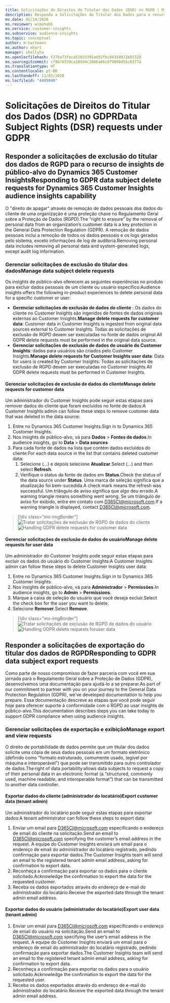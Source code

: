 ```yaml
---
title: Solicitações de Direitos do Titular dos Dados (DSR) no RGPD | Microsoft Docs
description: Responda a Solicitações do Titular dos Dados para o recurso de insights de público-alvo do Dynamics 365 Customer Insights.
ms.date: 05/14/2020
ms.reviewer: wimohabb
ms.service: customer-insights
ms.subservice: audience-insights
ms.topic: conceptual
author: m-hartmann
ms.author: mhart
manager: shellyha
ms.openlocfilehash: f276a73feca52023391ad92fbc84359921b85328
ms.sourcegitcommit: cf9b78559ca189d4c2086a66c879098d56c0377a
ms.translationtype: HT
ms.contentlocale: pt-BR
ms.lasthandoff: 11/03/2020
ms.locfileid: "4405040"
---
```

# <a name="data-subject-rights-dsr-requests-under-gdpr"></a><span data-ttu-id="63b52-103">Solicitações de Direitos do Titular dos Dados (DSR) no GDPR</span><span class="sxs-lookup"><span data-stu-id="63b52-103">Data Subject Rights (DSR) requests under GDPR</span></span>

## <a name="responding-to-gdpr-data-subject-delete-requests-for-dynamics-365-customer-insights-audience-insights-capability"></a><span data-ttu-id="63b52-104">Responder a solicitações de exclusão do titular dos dados de RGPD para o recurso de insights de público-alvo do Dynamics 365 Customer Insights</span><span class="sxs-lookup"><span data-stu-id="63b52-104">Responding to GDPR data subject delete requests for Dynamics 365 Customer Insights audience insights capability</span></span>

<span data-ttu-id="63b52-105">O "direito de apagar" através de remoção de dados pessoais dos dados do cliente de uma organização é uma proteção chave no Regulamento Geral sobre a Proteção de Dados (RGPD).</span><span class="sxs-lookup"><span data-stu-id="63b52-105">The “right to erasure” by the removal of personal data from an organization’s customer data is a key protection in the General Data Protection Regulation (GDPR).</span></span> <span data-ttu-id="63b52-106">A remoção de dados pessoais inclui a remoção de todos os dados pessoais e os logs gerados pelo sistema, exceto informações de log de auditoria.</span><span class="sxs-lookup"><span data-stu-id="63b52-106">Removing personal data includes removing all personal data and system-generated logs, except audit log information.</span></span>

### <a name="manage-data-subject-delete-requests"></a><span data-ttu-id="63b52-107">Gerenciar solicitações de exclusão do titular dos dados</span><span class="sxs-lookup"><span data-stu-id="63b52-107">Manage data subject delete requests</span></span>

<span data-ttu-id="63b52-108">Os insights de público-alvo oferecem as seguintes experiências no produto para excluir dados pessoais de um cliente ou usuário específico:</span><span class="sxs-lookup"><span data-stu-id="63b52-108">Audience insights offers the following in-product experiences to delete personal data for a specific customer or user:</span></span>

- <span data-ttu-id="63b52-109">**Gerenciar solicitações de exclusão de dados do cliente** : Os dados do cliente no Customer Insights são ingeridos de fontes de dados originais externas ao Customer Insights.</span><span class="sxs-lookup"><span data-stu-id="63b52-109">**Manage delete requests for customer data**: Customer data in Customer Insights is ingested from original data sources external to Customer Insights.</span></span> <span data-ttu-id="63b52-110">Todas as solicitações de exclusão de RGPD devem ser executadas no fonte de dados original.</span><span class="sxs-lookup"><span data-stu-id="63b52-110">All GDPR delete requests must be performed in the original data source.</span></span>
- <span data-ttu-id="63b52-111">**Gerenciar solicitações de exclusão de dados do usuário do Customer Insights**: dados para usuários são criados pelo Customer Insights.</span><span class="sxs-lookup"><span data-stu-id="63b52-111">**Manage delete requests for Customer Insights user data**: Data for users is created by Customer Insights.</span></span> <span data-ttu-id="63b52-112">Todas as solicitações de exclusão de RGPD devem ser executadas no Customer Insights.</span><span class="sxs-lookup"><span data-stu-id="63b52-112">All GDPR delete requests must be performed in Customer Insights.</span></span>

#### <a name="manage-delete-requests-for-customer-data"></a><span data-ttu-id="63b52-113">Gerenciar solicitações de exclusão de dados do cliente</span><span class="sxs-lookup"><span data-stu-id="63b52-113">Manage delete requests for customer data</span></span>

<span data-ttu-id="63b52-114">Um administrador do Customer Insights pode seguir estas etapas para remover dados do cliente que foram excluídos no fonte de dados:</span><span class="sxs-lookup"><span data-stu-id="63b52-114">A Customer Insights admin can follow these steps to remove customer data that was deleted in the data source:</span></span>

1. <span data-ttu-id="63b52-115">Entre no Dynamics 365 Customer Insights.</span><span class="sxs-lookup"><span data-stu-id="63b52-115">Sign in to Dynamics 365 Customer Insights.</span></span>
2. <span data-ttu-id="63b52-116">Nos insights de público-alvo, vá para **Dados** > **Fontes de dados**.</span><span class="sxs-lookup"><span data-stu-id="63b52-116">In audience insights, go to **Data** > **Data sources**</span></span>
3. <span data-ttu-id="63b52-117">Para cada fonte de dados na lista que contém dados excluídos do cliente:</span><span class="sxs-lookup"><span data-stu-id="63b52-117">For each data source in the list that contains deleted customer data:</span></span>
   1. <span data-ttu-id="63b52-118">Selecione (...) e depois selecione **Atualizar**.</span><span class="sxs-lookup"><span data-stu-id="63b52-118">Select (...) and then select **Refresh**.</span></span>
   2. <span data-ttu-id="63b52-119">Verifique o status da fonte de dados em **Status**.</span><span class="sxs-lookup"><span data-stu-id="63b52-119">Check the status of the data source under **Status**.</span></span> <span data-ttu-id="63b52-120">Uma marca de seleção significa que a atualização foi bem-sucedida.</span><span class="sxs-lookup"><span data-stu-id="63b52-120">A check mark means the refresh was successful.</span></span> <span data-ttu-id="63b52-121">Um triângulo de aviso significa que algo deu errado.</span><span class="sxs-lookup"><span data-stu-id="63b52-121">A warning triangle means something went wrong.</span></span> <span data-ttu-id="63b52-122">Se um triângulo de aviso for exibido, entre em contato com D365CI@microsoft.com.</span><span class="sxs-lookup"><span data-stu-id="63b52-122">If a warning triangle is displayed, contact D365CI@microsoft.com.</span></span>

> [!div class="mx-imgBorder"]
> <span data-ttu-id="63b52-123">![Tratar solicitações de exclusão de RGPD de dados do cliente](media/gdpr-data-sources.png "Tratar solicitações de exclusão de RGPD de dados do cliente")</span><span class="sxs-lookup"><span data-stu-id="63b52-123">![Handling GDPR delete requests for customer data](media/gdpr-data-sources.png "Handling GDPR delete requests for customer data")</span></span>

#### <a name="manage-delete-requests-for-user-data"></a><span data-ttu-id="63b52-124">Gerenciar solicitações de exclusão de dados do usuário</span><span class="sxs-lookup"><span data-stu-id="63b52-124">Manage delete requests for user data</span></span>

<span data-ttu-id="63b52-125">Um administrador do Customer Insights pode seguir estas etapas para excluir os dados do usuário do Customer Insights:</span><span class="sxs-lookup"><span data-stu-id="63b52-125">A Customer Insights admin can follow these steps to delete Customer Insights user data:</span></span>

1. <span data-ttu-id="63b52-126">Entre no Dynamics 365 Customer Insights.</span><span class="sxs-lookup"><span data-stu-id="63b52-126">Sign in to Dynamics 365 Customer Insights.</span></span>
2. <span data-ttu-id="63b52-127">Nos insights de público-alvo, vá para **Administrador** > **Permissões**.</span><span class="sxs-lookup"><span data-stu-id="63b52-127">In audience insights, go to **Admin** > **Permissions**.</span></span>
3. <span data-ttu-id="63b52-128">Marque a caixa de seleção do usuário que você deseja excluir.</span><span class="sxs-lookup"><span data-stu-id="63b52-128">Select the check box for the user you want to delete.</span></span>
4. <span data-ttu-id="63b52-129">Selecione **Remover**.</span><span class="sxs-lookup"><span data-stu-id="63b52-129">Select **Remove**.</span></span>

> [!div class="mx-imgBorder"]
> <span data-ttu-id="63b52-130">![Tratar solicitações de exclusão de RGPD de dados do usuário](media/gdpr-permissions.png "Tratar solicitações de exclusão de RGPD de dados do usuário")</span><span class="sxs-lookup"><span data-stu-id="63b52-130">![Handling GDPR delete requests foruser data](media/gdpr-permissions.png "Handling GDPR delete requests for user data")</span></span>

## <a name="responding-to-gdpr-data-subject-export-requests"></a><span data-ttu-id="63b52-131">Responder a solicitações de exportação do titular dos dados de RGPD</span><span class="sxs-lookup"><span data-stu-id="63b52-131">Responding to GDPR data subject export requests</span></span>

<span data-ttu-id="63b52-132">Como parte de nosso compromisso de fazer parceria com você em sua jornada para o Regulamento Geral sobre a Proteção de Dados (GDPR), desenvolvemos uma documentação para ajudá-lo a se preparar.</span><span class="sxs-lookup"><span data-stu-id="63b52-132">As part of our commitment to partner with you on your journey to the General Data Protection Regulation (GDPR), we’ve developed documentation to help you prepare.</span></span> <span data-ttu-id="63b52-133">Essa documentação descreve as etapas que você pode seguir hoje para oferecer suporte à conformidade com o RGPD ao usar insights de público-alvo.</span><span class="sxs-lookup"><span data-stu-id="63b52-133">This documentation describes steps you can take today to support GDPR compliance when using audience insights.</span></span>

### <a name="manage-export-and-view-requests"></a><span data-ttu-id="63b52-134">Gerenciar solicitações de exportação e exibição</span><span class="sxs-lookup"><span data-stu-id="63b52-134">Manage export and view requests</span></span>

<span data-ttu-id="63b52-135">O direito de portabilidade de dados permite que um titular dos dados solicite uma cópia de seus dados pessoais em um formato eletrônico (definido como “formato estruturado, comumente usado, legível por máquina e interoperável”) que pode ser transmitido para outro controlador de dados.</span><span class="sxs-lookup"><span data-stu-id="63b52-135">The right of data portability allows data subjects to request a copy of their personal data in an electronic format (a “structured, commonly used, machine readable, and interoperable format”) that can be transmitted to another data controller.</span></span>

#### <a name="export-customer-data-tenant-admin"></a><span data-ttu-id="63b52-136">Exportar dados do cliente (administrador do locatário)</span><span class="sxs-lookup"><span data-stu-id="63b52-136">Export customer data (tenant admin)</span></span>

<span data-ttu-id="63b52-137">Um administrador do locatário pode seguir estas etapas para exportar dados:</span><span class="sxs-lookup"><span data-stu-id="63b52-137">A tenant administrator can follow these steps to export data:</span></span>

1. <span data-ttu-id="63b52-138">Enviar um email para D365CI@microsoft.com especificando o endereço de email do cliente na solicitação.</span><span class="sxs-lookup"><span data-stu-id="63b52-138">Send an email to D365CI@microsoft.com specifying the customer’s email address in the request.</span></span> <span data-ttu-id="63b52-139">A equipe do Customer Insights enviará um email para o endereço de email do administrador do locatário registrado, pedindo confirmação para exportar dados.</span><span class="sxs-lookup"><span data-stu-id="63b52-139">The Customer Insights team will send an email to the registered tenant admin email address, asking for confirmation to export data.</span></span>
2. <span data-ttu-id="63b52-140">Reconheça a confirmação para exportar os dados para o cliente solicitado.</span><span class="sxs-lookup"><span data-stu-id="63b52-140">Acknowledge the confirmation to export the data for the requested customer.</span></span>
3. <span data-ttu-id="63b52-141">Receba os dados exportados através do endereço de e-mail do administrador do locatário.</span><span class="sxs-lookup"><span data-stu-id="63b52-141">Receive the exported data through the tenant admin email address.</span></span>

#### <a name="export-user-data-tenant-admin"></a><span data-ttu-id="63b52-142">Exportar dados do usuário (administrador do locatário)</span><span class="sxs-lookup"><span data-stu-id="63b52-142">Export user data (tenant admin)</span></span>

1. <span data-ttu-id="63b52-143">Enviar um email para D365CI@microsoft.com especificando o endereço de email do usuário na solicitação.</span><span class="sxs-lookup"><span data-stu-id="63b52-143">Send an email to D365CI@microsoft.com specifying the user’s email address in the request.</span></span> <span data-ttu-id="63b52-144">A equipe do Customer Insights enviará um email para o endereço de email do administrador do locatário registrado, pedindo confirmação para exportar dados.</span><span class="sxs-lookup"><span data-stu-id="63b52-144">The Customer Insights team will send an email to the registered tenant admin email address, asking for confirmation to export data.</span></span>
2. <span data-ttu-id="63b52-145">Reconheça a confirmação para exportar os dados para o usuário solicitado.</span><span class="sxs-lookup"><span data-stu-id="63b52-145">Acknowledge the confirmation to export the data for the requested user.</span></span>
3. <span data-ttu-id="63b52-146">Receba os dados exportados através do endereço de e-mail do administrador do locatário.</span><span class="sxs-lookup"><span data-stu-id="63b52-146">Receive the exported data through the tenant admin email address.</span></span>
